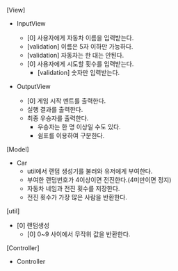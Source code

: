 [View]
- InputView
  -  [0] 사용자에게 자동차 이름을 입력받는다.
    - [validation] 이름은 5자 이하만 가능하다.
    - [validation] 자동차는 한 대는 안된다.
  - [0] 사용자에게 시도할 횟수를 입력받는다.
    - [validation] 숫자만 입력받는다.

- OutputView
  - [0] 게임 시작 멘트를 출력한다.
  - 실행 결과를 출력한다.
  - 최종 우승자를 출력한다.
    - 우승자는 한 명 이상일 수도 있다.
    - 쉼표를 이용하여 구분한다.

[Model]
- Car
  - util에서 랜덤 생성기를 불러와 유저에게 부여한다.
  - 부여한 랜덤번호가 4이상이면 전진한다.(4미만이면 정지)
  - 자동차 네임과 전진 횟수를 저장한다.
  - 전진 횟수가 가장 많은 사람을 반환한다.


[util]
- [0] 랜덤생성 
  - [0] 0~9 사이에서 무작위 값을 반환한다.
  
[Controller]
- Controller
